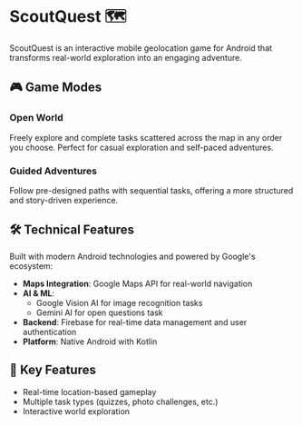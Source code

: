 # ScoutQuest 🗺️

ScoutQuest is an interactive mobile geolocation game for Android that transforms real-world exploration into an engaging adventure.

## 🎮 Game Modes

### Open World
Freely explore and complete tasks scattered across the map in any order you choose. Perfect for casual exploration and self-paced adventures.

### Guided Adventures
Follow pre-designed paths with sequential tasks, offering a more structured and story-driven experience.

## 🛠️ Technical Features

Built with modern Android technologies and powered by Google's ecosystem:

- **Maps Integration**: Google Maps API for real-world navigation
- **AI & ML**: 
  - Google Vision AI for image recognition tasks
  - Gemini AI for open questions task
- **Backend**: Firebase for real-time data management and user authentication
- **Platform**: Native Android with Kotlin

## 🎯 Key Features
- Real-time location-based gameplay
- Multiple task types (quizzes, photo challenges, etc.)
- Interactive world exploration
